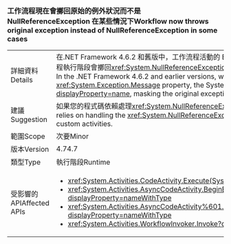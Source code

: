 ### <a name="workflow-now-throws-original-exception-instead-of-nullreferenceexception-in-some-cases"></a><span data-ttu-id="9fca3-101">工作流程現在會擲回原始的例外狀況而不是 NullReferenceException 在某些情況下</span><span class="sxs-lookup"><span data-stu-id="9fca3-101">Workflow now throws original exception instead of NullReferenceException in some cases</span></span>

|   |   |
|---|---|
|<span data-ttu-id="9fca3-102">詳細資料</span><span class="sxs-lookup"><span data-stu-id="9fca3-102">Details</span></span>|<span data-ttu-id="9fca3-103">在.NET Framework 4.6.2 和舊版中，工作流程活動的 Execute 方法擲回的例外狀況時<code>null</code>值<xref:System.Exception.Message>屬性，System.Activities 工作流程執行階段會擲回<xref:System.NullReferenceException?displayProperty=name>、 遮罩原始的例外狀況。在.NET Framework 4.7 中，先前遮罩的例外狀況。</span><span class="sxs-lookup"><span data-stu-id="9fca3-103">In the .NET Framework 4.6.2 and earlier versions, when the Execute method of a workflow activity throws an exception with a <code>null</code> value for the <xref:System.Exception.Message> property, the System.Activities Workflow runtime throws a <xref:System.NullReferenceException?displayProperty=name>, masking the original exception.In the .NET Framework 4.7, the previously masked exception is thrown.</span></span>|
|<span data-ttu-id="9fca3-104">建議</span><span class="sxs-lookup"><span data-stu-id="9fca3-104">Suggestion</span></span>|<span data-ttu-id="9fca3-105">如果您的程式碼依賴處理<xref:System.NullReferenceException?displayProperty=name>，將它變更為攔截可能會從您的自訂活動擲回的例外狀況。</span><span class="sxs-lookup"><span data-stu-id="9fca3-105">If your code relies on handling the <xref:System.NullReferenceException?displayProperty=name>, change it to catch the exceptions that could be thrown from your custom activities.</span></span>|
|<span data-ttu-id="9fca3-106">範圍</span><span class="sxs-lookup"><span data-stu-id="9fca3-106">Scope</span></span>|<span data-ttu-id="9fca3-107">次要</span><span class="sxs-lookup"><span data-stu-id="9fca3-107">Minor</span></span>|
|<span data-ttu-id="9fca3-108">版本</span><span class="sxs-lookup"><span data-stu-id="9fca3-108">Version</span></span>|<span data-ttu-id="9fca3-109">4.7</span><span class="sxs-lookup"><span data-stu-id="9fca3-109">4.7</span></span>|
|<span data-ttu-id="9fca3-110">類型</span><span class="sxs-lookup"><span data-stu-id="9fca3-110">Type</span></span>|<span data-ttu-id="9fca3-111">執行階段</span><span class="sxs-lookup"><span data-stu-id="9fca3-111">Runtime</span></span>|
|<span data-ttu-id="9fca3-112">受影響的 API</span><span class="sxs-lookup"><span data-stu-id="9fca3-112">Affected APIs</span></span>|<ul><li><xref:System.Activities.CodeActivity.Execute(System.Activities.CodeActivityContext)?displayProperty=nameWithType></li><li><xref:System.Activities.AsyncCodeActivity.BeginExecute(System.Activities.AsyncCodeActivityContext,System.AsyncCallback,System.Object)?displayProperty=nameWithType></li><li><xref:System.Activities.AsyncCodeActivity%601.BeginExecute(System.Activities.AsyncCodeActivityContext,System.AsyncCallback,System.Object)?displayProperty=nameWithType></li><li><xref:System.Activities.WorkflowInvoker.Invoke?displayProperty=nameWithType></li></ul>|

